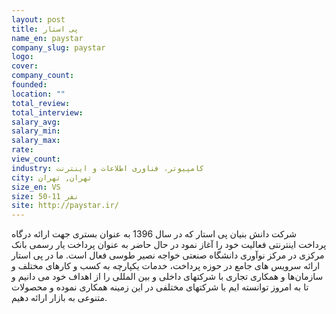 ```yaml
---
layout: post
title: پی استار
name_en: paystar
company_slug: paystar
logo: 
cover: 
company_count:
founded:
location: ""
total_review: 
total_interview: 
salary_avg: 
salary_min: 
salary_max: 
rate: 
view_count: 
industry: کامپیوتر، فناوری اطلاعات و اینترنت
city: تهران, تهران
size_en: VS
size: 50-11 نفر
site: http://paystar.ir/
---
```


شرکت دانش بنیان پی استار که در سال 1396 به عنوان بستری جهت ارائه درگاه پرداخت اینترنتی فعالیت خود را آغاز نمود در حال حاضر به عنوان پرداخت یار رسمی بانک مرکزی در مرکز نوآوری دانشگاه صنعتی خواجه نصیر طوسی فعال است.
ما در پی استار ارائه سرویس های جامع در حوزه پرداخت، خدمات یکپارچه به کسب و کارهای مختلف و سازمان‌ها و همکاری تجاری با شرکتهای داخلی و بین المللی را از اهداف خود می دانیم و تا به امروز توانسته ایم با شرکتهای مختلفی در این زمینه همکاری نموده و محصولات متنوعی به بازار ارائه دهیم.

